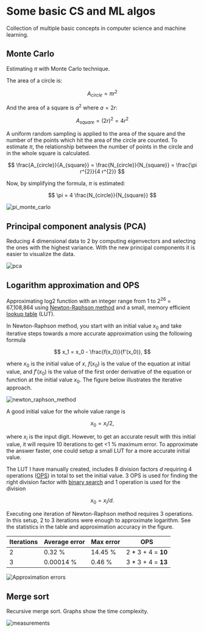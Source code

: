# Some basic CS and ML algos

Collection of multiple basic concepts in computer science and machine learning.

## Monte Carlo

Estimating $\pi$ with Monte Carlo technique.

The area of a circle is:

$$
A_{circle} = \pi r^{2}
$$

And the area of a square is $a ^ 2$ where $a = 2 r$:

$$
A_{square} = (2r) ^ 2 = 4 r^{2}
$$

A uniform random sampling is applied to the area of the square and the number of the points which hit the area of the circle are counted. To estimate $\pi$, the relationship between the number of points in the circle and in the whole square is calculated.

$$
\frac{A_{circle}}{A_{square}} = \frac{N_{circle}}{N_{square}} = \frac{\pi r^{2}}{4 r^{2}}
$$

Now, by simplifying the formula, $\pi$ is estimated:

$$
\pi = 4 \frac{N_{circle}}{N_{square}}
$$

![pi_monte_carlo](https://github.com/pettod/merge-sort/assets/33998401/2dfb94b0-c2f5-4eae-8fa8-46456341ec8d)

## Principal component analysis (PCA)

Reducing 4 dimensional data to 2 by computing eigenvectors and selecting the ones with the highest variance. With the new principal components it is easier to visualize the data.

![pca](https://github.com/pettod/cs-basics/assets/33998401/2d84a9ba-a9a3-4cf8-b49b-fa072aaf9273)

## Logarithm approximation and OPS

Approximating log2 function with an integer range from 1 to 2<sup>26</sup> = 67,108,864 using [Newton-Raphson method](https://en.wikipedia.org/wiki/Newton%27s_method) and a small, memory efficient [lookup table](https://en.wikipedia.org/wiki/Lookup_table) (LUT).

In Newton-Raphson method, you start with an initial value $x_0$ and take iterative steps towards a more accurate approximation using the following formula

$$
x_1 = x_0 - \frac{f(x_0)}{f'(x_0)},
$$

where $x_0$ is the initial value of $x$, $f(x_0)$ is the value of the equation at initial value, and $f'(x_0)$ is the value of the first order derivative of the equation or function at the initial value $x_0$. The figure below illustrates the iterative approach.

![newton_raphson_method](https://github.com/pettod/cs-basics/assets/33998401/457aec38-4cca-419f-b3fd-21d6745f7f52)

A good initial value for the whole value range is

$$
x_0 = x_i / 2,
$$

where $x_i$ is the input digit. However, to get an accurate result with this initial value, it will require 10 iterations to get <1 % maximum error. To approximate the answer faster, one could setup a small LUT for a more accurate initial value.

The LUT I have manually created, includes 8 division factors $d$ requiring 4 operations ([OPS](https://en.wikipedia.org/wiki/FLOPS)) in total to set the initial value. 3 OPS is used for finding the right division factor with [binary search](https://en.wikipedia.org/wiki/Binary_search_algorithm) and 1 operation is used for the division

$$
x_0 = x_i / d.
$$

Executing one iteration of Newton-Raphson method requires 3 operations. In this setup, 2 to 3 iterations were enough to approximate logarithm. See the statistics in the table and approximation accuracy in the figure.

| Iterations | Average error | Max error | OPS                |
|------------|---------------|-----------|--------------------|
| 2          | 0.32 %        | 14.45 %   | 2 * 3 + 4 = **10** |
| 3          | 0.00014 %     | 0.46 %    | 3 * 3 + 4 = **13** |

![Approximation errors](https://github.com/pettod/cs-basics/assets/33998401/3cbc7830-d10a-4873-bbfc-455d8bc960c2)

## Merge sort

Recursive merge sort. Graphs show the time complexity.

![measurements](https://github.com/pettod/merge-sort/assets/33998401/26d45a62-c7aa-4397-be0e-de050021b0ee)
